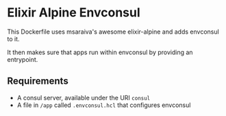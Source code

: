 # Elixir Alpine Envconsul

This Dockerfile uses msaraiva's awesome elixir-alpine and adds envconsul to it.

It then makes sure that apps run within envconsul by providing an entrypoint.

## Requirements

- A consul server, available under the URI `consul`
- A file in `/app` called `.envconsul.hcl` that configures envconsul
